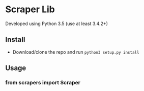 # Scraper Lib

Developed using Python 3.5 (use at least 3.4.2+)  



## Install
- Download/clone the repo and run `python3 setup.py install`

## Usage

### **from scrapers import Scraper**
